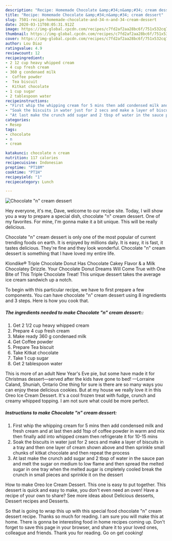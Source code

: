 ```yaml
---
description: "Recipe: Homemade Chocolate &amp;#34;n&amp;#34; cream dessert"
title: "Recipe: Homemade Chocolate &amp;#34;n&amp;#34; cream dessert"
slug: 7501-recipe-homemade-chocolate-and-34-n-and-34-cream-dessert
date: 2020-03-11T08:05:31.912Z
image: https://img-global.cpcdn.com/recipes/c7fd2af2aa28bc6f/751x532cq70/chocolate-n-cream-dessert-recipe-main-photo.jpg
thumbnail: https://img-global.cpcdn.com/recipes/c7fd2af2aa28bc6f/751x532cq70/chocolate-n-cream-dessert-recipe-main-photo.jpg
cover: https://img-global.cpcdn.com/recipes/c7fd2af2aa28bc6f/751x532cq70/chocolate-n-cream-dessert-recipe-main-photo.jpg
author: Lou Diaz
ratingvalue: 4.9
reviewcount: 12
recipeingredient:
- 2 12 cup heavy whipped cream
- 4 cup fresh cream
- 360 g condenaed milk
-  Coffee powder
-  Tea biscuit
-  Kitkat chocolate
- 1 cup sugar
- 2 tablespoon water
recipeinstructions:
- "First whip the whipping cream for 5 mins then add condensed milk and fresh cream and at last then add 1tsp of coffee powder in warm and mix then finally add into whipped cream then refrigerate it for 10-15 mins"
- "Soak the biscuits in water just for 2 secs and make a layer of biscuits in a tray and then one layer of cream shown above and then sprinkle small chunks of kitkat chocolate and then repeat the process"
- "At last make the crunch add sugar and 2 tbsp of water in the sauce pan and melt the sugar on medium to low flame and then spread the melted sugar in one tray when the melted augar is cmpletely cooled break the crunch in small pieces and sprinkle it on the dessert"
categories:
- Resep
tags:
- chocolate
- n
- cream

katakunci: chocolate n cream
nutrition: 117 calories
recipecuisine: Indonesian
preptime: "PT18M"
cooktime: "PT1H"
recipeyield: "1"
recipecategory: Lunch

---
```



![Chocolate &#34;n&#34; cream dessert](https://img-global.cpcdn.com/recipes/c7fd2af2aa28bc6f/751x532cq70/chocolate-n-cream-dessert-recipe-main-photo.jpg)

Hey everyone, it's me, Dave, welcome to our recipe site. Today, I will show you a way to prepare a special dish, chocolate &#34;n&#34; cream dessert. One of my favorites. For mine, I'm gonna make it a bit unique. This will be really delicious.

Chocolate &#34;n&#34; cream dessert is only one of the most popular of current trending foods on earth. It is enjoyed by millions daily. It is easy, it is fast, it tastes delicious. They're fine and they look wonderful. Chocolate &#34;n&#34; cream dessert is something that I have loved my entire life.

Klondike® Triple Chocolate Donut Has Chocolate Cakey Flavor &amp; a Milk Chocolatey Drizzle. Your Chocolate Donut Dreams Will Come True with One Bite of This Triple Chocolate Treat! This unique dessert takes the average ice cream sandwich up a notch.


To begin with this particular recipe, we have to first prepare a few components. You can have chocolate &#34;n&#34; cream dessert using 8 ingredients and 3 steps. Here is how you cook that.

##### The ingredients needed to make Chocolate &#34;n&#34; cream dessert::

1. Get 2 1/2 cup heavy whipped cream
1. Prepare 4 cup fresh cream
1. Make ready 360 g condenaed milk
1. Get  Coffee powder
1. Prepare  Tea biscuit
1. Take  Kitkat chocolate
1. Take 1 cup sugar
1. Get 2 tablespoon water


This is more of an adult New Year&#39;s Eve pie, but some have made it for Christmas dessert—served after the kids have gone to bed! —Lorraine Caland, Shuniah, Ontario One thing for sure is there are so many ways you can enjoy these delicious cookies. But at my house we really love it in this Oreo Ice Cream Dessert. It&#39;s a cool frozen treat with fudge, crunch and creamy whipped topping. I am not sure what could be more perfect. 

##### Instructions to make Chocolate &#34;n&#34; cream dessert:

1. First whip the whipping cream for 5 mins then add condensed milk and fresh cream and at last then add 1tsp of coffee powder in warm and mix then finally add into whipped cream then refrigerate it for 10-15 mins
1. Soak the biscuits in water just for 2 secs and make a layer of biscuits in a tray and then one layer of cream shown above and then sprinkle small chunks of kitkat chocolate and then repeat the process
1. At last make the crunch add sugar and 2 tbsp of water in the sauce pan and melt the sugar on medium to low flame and then spread the melted sugar in one tray when the melted augar is cmpletely cooled break the crunch in small pieces and sprinkle it on the dessert


How to make Oreo Ice Cream Dessert. This one is easy to put together. This dessert is quick and easy to make, you don&#39;t even need an oven! Have a recipe of your own to share? See more ideas about Delicious desserts, Dessert recipes and Desserts. 

So that is going to wrap this up with this special food chocolate &#34;n&#34; cream dessert recipe. Thanks so much for reading. I am sure you will make this at home. There is gonna be interesting food in home recipes coming up. Don't forget to save this page in your browser, and share it to your loved ones, colleague and friends. Thank you for reading. Go on get cooking!
